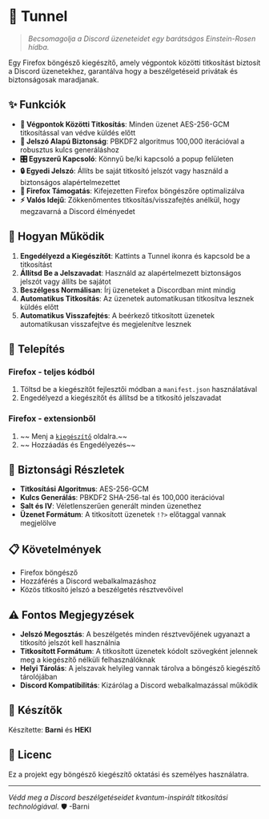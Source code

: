 # 🌌 Tunnel

> *Becsomagolja a Discord üzeneteidet egy barátságos Einstein-Rosen hídba.*

Egy Firefox böngésző kiegészítő, amely végpontok közötti titkosítást biztosít a Discord üzenetekhez, garantálva hogy a beszélgetéseid privátak és biztonságosak maradjanak.

## ✨ Funkciók

- **🔐 Végpontok Közötti Titkosítás**: Minden üzenet AES-256-GCM titkosítással van védve küldés előtt
- **🔑 Jelszó Alapú Biztonság**: PBKDF2 algoritmus 100,000 iterációval a robusztus kulcs generáláshoz
- **🎛️ Egyszerű Kapcsoló**: Könnyű be/ki kapcsoló a popup felületen
- **🔒 Egyedi Jelszó**: Állíts be saját titkosító jelszót vagy használd a biztonságos alapértelmezettet
- **🦊 Firefox Támogatás**: Kifejezetten Firefox böngészőre optimalizálva
- **⚡ Valós Idejű**: Zökkenőmentes titkosítás/visszafejtés anélkül, hogy megzavarná a Discord élményedet

## 🚀 Hogyan Működik

1. **Engedélyezd a Kiegészítőt**: Kattints a Tunnel ikonra és kapcsold be a titkosítást
2. **Állítsd Be a Jelszavadat**: Használd az alapértelmezett biztonságos jelszót vagy állíts be sajátot
3. **Beszélgess Normálisan**: Írj üzeneteket a Discordban mint mindig
4. **Automatikus Titkosítás**: Az üzenetek automatikusan titkosítva lesznek küldés előtt
5. **Automatikus Visszafejtés**: A beérkező titkosított üzenetek automatikusan visszafejtve és megjelenítve lesznek

## 🔧 Telepítés

### Firefox - teljes kódból
1. Töltsd be a kiegészítőt fejlesztői módban a `manifest.json` használatával
2. Engedélyezd a kiegészítőt és állítsd be a titkosító jelszavadat


### Firefox - extensionből
1. ~~ Menj a [`kiegészítő`](https://addons.mozilla.org/hu/firefox/search/BarniHekiLinker) oldalra.~~
2. ~~ Hozzáadás és Engedélyezés~~


## 🔐 Biztonsági Részletek

- **Titkosítási Algoritmus**: AES-256-GCM
- **Kulcs Generálás**: PBKDF2 SHA-256-tal és 100,000 iterációval
- **Salt és IV**: Véletlenszerűen generált minden üzenethez
- **Üzenet Formátum**: A titkosított üzenetek `!?>` előtaggal vannak megjelölve

## 📋 Követelmények

- Firefox böngésző
- Hozzáférés a Discord webalkalmazáshoz
- Közös titkosító jelszó a beszélgetés résztvevőivel

## ⚠️ Fontos Megjegyzések

- **Jelszó Megosztás**: A beszélgetés minden résztvevőjének ugyanazt a titkosító jelszót kell használnia
- **Titkosított Formátum**: A titkosított üzenetek kódolt szövegként jelennek meg a kiegészítő nélküli felhasználóknak
- **Helyi Tárolás**: A jelszavak helyileg vannak tárolva a böngésző kiegészítő tárolójában
- **Discord Kompatibilitás**: Kizárólag a Discord webalkalmazással működik

## 👥 Készítők

Készítette: **Barni** és **HEKI**

## 📄 Licenc

Ez a projekt egy böngésző kiegészítő oktatási és személyes használatra.

---

*Védd meg a Discord beszélgetéseidet kvantum-inspirált titkosítási technológiával.* 🛡️      -Barni
